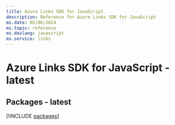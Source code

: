 ```yaml
---
title: Azure Links SDK for JavaScript
description: Reference for Azure Links SDK for JavaScript
ms.date: 05/06/2024
ms.topic: reference
ms.devlang: javascript
ms.service: links
---
```

# Azure Links SDK for JavaScript - latest
## Packages - latest
[!INCLUDE [packages](links-index.md)]